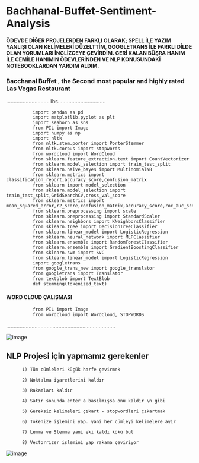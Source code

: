# Bachhanal-Buffet-Sentiment-Analysis
#### ÖDEVDE DİĞER PROJELERDEN FARKLI OLARAK;     SPELL İLE YAZIM YANLIŞI OLAN KELİMELERİ DÜZELTTİM, GOOGLETRANS İLE FARKLI DİLDE OLAN YORUMLARI İNGLİZCEYE ÇEVİRDİM. GERİ KALAN BÜŞRA HANIM İLE CEMİLE HANIMIN ÖDEVLERİNDEN VE NLP KONUSUNDAKİ NOTEBOOKLARDAN YARDIM ALDIM.

### Bacchanal Buffet , the Second most popular and highly rated Las Vegas Restaurant
.............................libs................................

              import pandas as pd
              import matplotlib.pyplot as plt
              import seaborn as sns
              from PIL import Image
              import numpy as np
              import nltk
              from nltk.stem.porter import PorterStemmer
              from nltk.corpus import stopwords
              from wordcloud import WordCloud
              from sklearn.feature_extraction.text import CountVectorizer
              from sklearn.model_selection import train_test_split
              from sklearn.naive_bayes import MultinomialNB
              from sklearn.metrics import classification_report,accuracy_score,confusion_matrix
              from sklearn import model_selection
              from sklearn.model_selection import train_test_split,GridSearchCV,cross_val_score
              from sklearn.metrics import mean_squared_error,r2_score,confusion_matrix,accuracy_score,roc_auc_score,roc_curve,classification_report
              from sklearn.preprocessing import scale
              from sklearn.preprocessing import StandardScaler
              from sklearn.neighbors import KNeighborsClassifier
              from sklearn.tree import DecisionTreeClassifier
              from sklearn.linear_model import LogisticRegression
              from sklearn.neural_network import MLPClassifier
              from sklearn.ensemble import RandomForestClassifier
              from sklearn.ensemble import GradientBoostingClassifier
              from sklearn.svm import SVC
              from sklearn.linear_model import LogisticRegression
              import googletrans
              from google_trans_new import google_translator
              from googletrans import Translator
              from textblob import TextBlob
              def stemming(tokenized_text)
              
              
              
#### WORD CLOUD ÇALIŞMASI
              
              from PIL import Image  
              from wordcloud import WordCloud, STOPWORDS
.........................................................................


![image](https://github.com/omrbhdr/Bachhanal-Buffet-Sentiment-Analysis/assets/12261537/32aa2481-7b04-4a78-8fcf-de06a47b0b42)


   ## NLP Projesi için yapmamız gerekenler

          1) Tüm cümleleri küçük harfe çevirmek

          2) Noktalma işaretlerini kaldır

          3) Rakamları kaldır

          4) Satır sonunda enter a basılmışsa onu kaldır \n gibi

          5) Gereksiz kelimeleri çıkart - stopwordleri çıkartmak

          6) Tokenize işlemini yap. yani her cümleyi kelimelere ayır

          7) Lemma ve Stemma yani eki kaldı kökü bul

          8) Vectorrizer işlemini yap rakama çeviriyor

![image](https://github.com/omrbhdr/Bachhanal-Buffet-Sentiment-Analysis/assets/12261537/093fd7c5-206d-47b2-a73e-25d03aa1e766)

